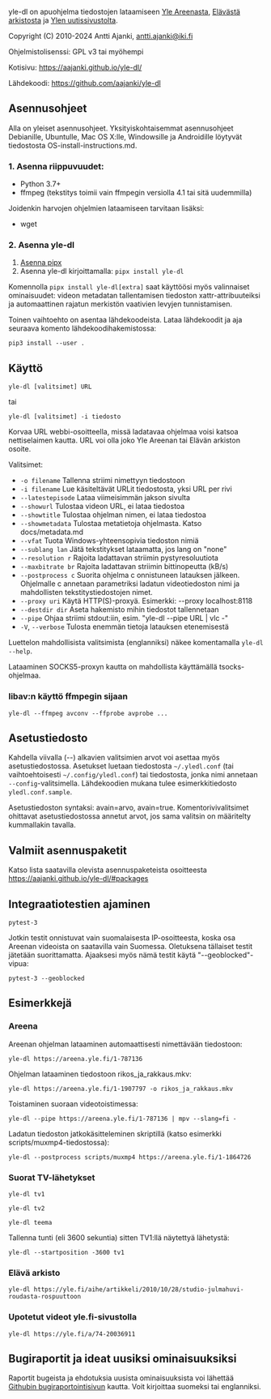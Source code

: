 yle-dl on apuohjelma tiedostojen lataamiseen
[Yle Areenasta](https://areena.yle.fi),
[Elävästä arkistosta](https://yle.fi/aihe/elava-arkisto) ja
[Ylen uutissivustolta](https://yle.fi/).

Copyright (C) 2010-2024 Antti Ajanki, antti.ajanki@iki.fi

Ohjelmistolisenssi: GPL v3 tai myöhempi

Kotisivu: https://aajanki.github.io/yle-dl/

Lähdekoodi: https://github.com/aajanki/yle-dl

Asennusohjeet
-------------

Alla on yleiset asennusohjeet. Yksityiskohtaisemmat asennusohjeet
Debianille, Ubuntulle, Mac OS X:lle, Windowsille ja Androidille
löytyvät tiedostosta OS-install-instructions.md.

### 1. Asenna riippuvuudet:

* Python 3.7+
* ffmpeg (tekstitys toimii vain ffmpegin versiolla 4.1 tai sitä uudemmilla)

Joidenkin harvojen ohjelmien lataamiseen tarvitaan lisäksi:

* wget

### 2. Asenna yle-dl

1. [Asenna pipx](https://pypa.github.io/pipx/)
2. Asenna yle-dl kirjoittamalla: `pipx install yle-dl`

Komennolla `pipx install yle-dl[extra]` saat käyttöösi myös valinnaiset
ominaisuudet: videon metadatan tallentamisen tiedoston xattr-attribuuteiksi ja
automaattinen rajatun merkistön vaativien levyjen tunnistamisen.

Toinen vaihtoehto on asentaa lähdekoodeista. Lataa lähdekoodit ja aja
seuraava komento lähdekoodihakemistossa:

```shell
pip3 install --user .
```

Käyttö
------

```
yle-dl [valitsimet] URL
```

tai

```
yle-dl [valitsimet] -i tiedosto
```


Korvaa URL webbi-osoitteella, missä ladatavaa ohjelmaa voisi katsoa
nettiselaimen kautta. URL voi olla joko Yle Areenan tai Elävän
arkiston osoite.

Valitsimet:

* `-o filename`     Tallenna striimi nimettyyn tiedostoon
* `-i filename`     Lue käsiteltävät URLit tiedostosta, yksi URL per rivi
* `--latestepisode` Lataa viimeisimmän jakson sivulta
* `--showurl`       Tulostaa videon URL, ei lataa tiedostoa
* `--showtitle`     Tulostaa ohjelman nimen, ei lataa tiedostoa
* `--showmetadata`  Tulostaa metatietoja ohjelmasta. Katso docs/metadata.md
* `--vfat`          Tuota Windows-yhteensopivia tiedoston nimiä
* `--sublang lan`   Jätä tekstitykset lataamatta, jos lang on "none"
* `--resolution r`  Rajoita ladattavan striimin pystyresoluutiota
* `--maxbitrate br` Rajoita ladattavan striimin bittinopeutta (kB/s)
* `--postprocess c` Suorita ohjelma c onnistuneen latauksen jälkeen. Ohjelmalle c annetaan parametriksi ladatun videotiedoston nimi ja mahdollisten tekstitystiedostojen nimet.
* `--proxy uri`     Käytä HTTP(S)-proxyä. Esimerkki: --proxy localhost:8118
* `--destdir dir`   Aseta hakemisto mihin tiedostot tallennetaan
* `--pipe`          Ohjaa striimi stdout:iin, esim. "yle-dl --pipe URL | vlc -"
* `-V`, `--verbose` Tulosta enemmän tietoja latauksen etenemisestä

Luettelon mahdollisista valitsimista (englanniksi) näkee
komentamalla `yle-dl --help`.

Lataaminen SOCKS5-proxyn kautta on mahdollista käyttämällä
tsocks-ohjelmaa.


### libav:n käyttö ffmpegin sijaan

```
yle-dl --ffmpeg avconv --ffprobe avprobe ...
```


Asetustiedosto
--------------

Kahdella viivalla (--) alkavien valitsimien arvot voi asettaa myös asetustiedostossa.
Asetukset luetaan tiedostosta `~/.yledl.conf` (tai vaihtoehtoisesti `~/.config/yledl.conf`)
tai tiedostosta, jonka nimi annetaan `--config`-valitsimella. Lähdekoodien mukana tulee
esimerkkitiedosto `yledl.conf.sample`.

Asetustiedoston syntaksi: avain=arvo, avain=true.
Komentorivivalitsimet ohittavat asetustiedostossa annetut arvot, jos
sama valitsin on määritelty kummallakin tavalla.


Valmiit asennuspaketit
----------------------

Katso lista saatavilla olevista asennuspaketeista osoitteesta
https://aajanki.github.io/yle-dl/#packages


Integraatiotestien ajaminen
---------------------------

```
pytest-3
```

Jotkin testit onnistuvat vain suomalaisesta IP-osoitteesta, koska osa
Areenan videoista on saatavilla vain Suomessa. Oletuksena tällaiset
testit jätetään suorittamatta. Ajaaksesi myös nämä testit käytä
"--geoblocked"-vipua:

```
pytest-3 --geoblocked
```


Esimerkkejä
-----------

### Areena

Areenan ohjelman lataaminen automaattisesti nimettävään tiedostoon:

```
yle-dl https://areena.yle.fi/1-787136
```

Ohjelman lataaminen tiedostoon rikos_ja_rakkaus.mkv:

```
yle-dl https://areena.yle.fi/1-1907797 -o rikos_ja_rakkaus.mkv
```

Toistaminen suoraan videotoistimessa:

```
yle-dl --pipe https://areena.yle.fi/1-787136 | mpv --slang=fi -
```

Ladatun tiedoston jatkokäsitteleminen skriptillä (katso esimerkki
scripts/muxmp4-tiedostossa):

```
yle-dl --postprocess scripts/muxmp4 https://areena.yle.fi/1-1864726
```

### Suorat TV-lähetykset

```
yle-dl tv1

yle-dl tv2

yle-dl teema
```

Tallenna tunti (eli 3600 sekuntia) sitten TV1:llä näytettyä lähetystä:

```
yle-dl --startposition -3600 tv1
```

### Elävä arkisto

```
yle-dl https://yle.fi/aihe/artikkeli/2010/10/28/studio-julmahuvi-roudasta-rospuuttoon
```

### Upotetut videot yle.fi-sivustolla

```
yle-dl https://yle.fi/a/74-20036911
```

Bugiraportit ja ideat uusiksi ominaisuuksiksi
---------------------------------------------

Raportit bugeista ja ehdotuksia uusista ominaisuuksista voi lähettää
[Githubin
bugiraportointisivun](https://github.com/aajanki/yle-dl/issues)
kautta. Voit kirjoittaa suomeksi tai englanniksi.
